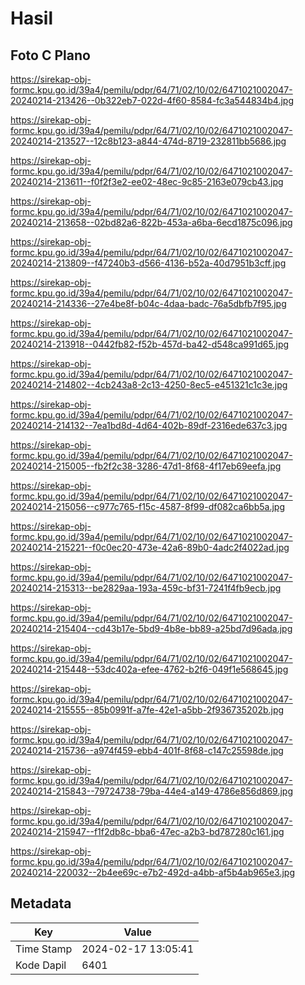 # Hasil

## Foto C Plano

https://sirekap-obj-formc.kpu.go.id/39a4/pemilu/pdpr/64/71/02/10/02/6471021002047-20240214-213426--0b322eb7-022d-4f60-8584-fc3a544834b4.jpg

https://sirekap-obj-formc.kpu.go.id/39a4/pemilu/pdpr/64/71/02/10/02/6471021002047-20240214-213527--12c8b123-a844-474d-8719-232811bb5686.jpg

https://sirekap-obj-formc.kpu.go.id/39a4/pemilu/pdpr/64/71/02/10/02/6471021002047-20240214-213611--f0f2f3e2-ee02-48ec-9c85-2163e079cb43.jpg

https://sirekap-obj-formc.kpu.go.id/39a4/pemilu/pdpr/64/71/02/10/02/6471021002047-20240214-213658--02bd82a6-822b-453a-a6ba-6ecd1875c096.jpg

https://sirekap-obj-formc.kpu.go.id/39a4/pemilu/pdpr/64/71/02/10/02/6471021002047-20240214-213809--f47240b3-d566-4136-b52a-40d7951b3cff.jpg

https://sirekap-obj-formc.kpu.go.id/39a4/pemilu/pdpr/64/71/02/10/02/6471021002047-20240214-214336--27e4be8f-b04c-4daa-badc-76a5dbfb7f95.jpg

https://sirekap-obj-formc.kpu.go.id/39a4/pemilu/pdpr/64/71/02/10/02/6471021002047-20240214-213918--0442fb82-f52b-457d-ba42-d548ca991d65.jpg

https://sirekap-obj-formc.kpu.go.id/39a4/pemilu/pdpr/64/71/02/10/02/6471021002047-20240214-214802--4cb243a8-2c13-4250-8ec5-e451321c1c3e.jpg

https://sirekap-obj-formc.kpu.go.id/39a4/pemilu/pdpr/64/71/02/10/02/6471021002047-20240214-214132--7ea1bd8d-4d64-402b-89df-2316ede637c3.jpg

https://sirekap-obj-formc.kpu.go.id/39a4/pemilu/pdpr/64/71/02/10/02/6471021002047-20240214-215005--fb2f2c38-3286-47d1-8f68-4f17eb69eefa.jpg

https://sirekap-obj-formc.kpu.go.id/39a4/pemilu/pdpr/64/71/02/10/02/6471021002047-20240214-215056--c977c765-f15c-4587-8f99-df082ca6bb5a.jpg

https://sirekap-obj-formc.kpu.go.id/39a4/pemilu/pdpr/64/71/02/10/02/6471021002047-20240214-215221--f0c0ec20-473e-42a6-89b0-4adc2f4022ad.jpg

https://sirekap-obj-formc.kpu.go.id/39a4/pemilu/pdpr/64/71/02/10/02/6471021002047-20240214-215313--be2829aa-193a-459c-bf31-7241f4fb9ecb.jpg

https://sirekap-obj-formc.kpu.go.id/39a4/pemilu/pdpr/64/71/02/10/02/6471021002047-20240214-215404--cd43b17e-5bd9-4b8e-bb89-a25bd7d96ada.jpg

https://sirekap-obj-formc.kpu.go.id/39a4/pemilu/pdpr/64/71/02/10/02/6471021002047-20240214-215448--53dc402a-efee-4762-b2f6-049f1e568645.jpg

https://sirekap-obj-formc.kpu.go.id/39a4/pemilu/pdpr/64/71/02/10/02/6471021002047-20240214-215555--85b0991f-a7fe-42e1-a5bb-2f936735202b.jpg

https://sirekap-obj-formc.kpu.go.id/39a4/pemilu/pdpr/64/71/02/10/02/6471021002047-20240214-215736--a974f459-ebb4-401f-8f68-c147c25598de.jpg

https://sirekap-obj-formc.kpu.go.id/39a4/pemilu/pdpr/64/71/02/10/02/6471021002047-20240214-215843--79724738-79ba-44e4-a149-4786e856d869.jpg

https://sirekap-obj-formc.kpu.go.id/39a4/pemilu/pdpr/64/71/02/10/02/6471021002047-20240214-215947--f1f2db8c-bba6-47ec-a2b3-bd787280c161.jpg

https://sirekap-obj-formc.kpu.go.id/39a4/pemilu/pdpr/64/71/02/10/02/6471021002047-20240214-220032--2b4ee69c-e7b2-492d-a4bb-af5b4ab965e3.jpg


## Metadata

| Key        | Value               |
| ---------- | ------------------- |
| Time Stamp | 2024-02-17 13:05:41 |
| Kode Dapil | 6401                |



